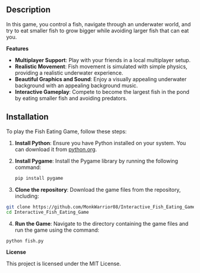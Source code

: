 
## Description

In this game, you control a fish, navigate through an underwater world, and try to eat smaller fish to grow bigger while avoiding larger fish that can eat you.

**Features**

- **Multiplayer Support**: Play with your friends in a local multiplayer setup.
- **Realistic Movement**: Fish movement is simulated with simple physics, providing a realistic underwater experience.
- **Beautiful Graphics and Sound**: Enjoy a visually appealing underwater background with an appealing background music.
- **Interactive Gameplay**: Compete to become the largest fish in the pond by eating smaller fish and avoiding predators.

## Installation

To play the Fish Eating Game, follow these steps:

1. **Install Python**: Ensure you have Python installed on your system. You can download it from [python.org](https://www.python.org/).

2. **Install Pygame**: Install the Pygame library by running the following command:
   ```bash
   pip install pygame

3. **Clone the repository**: Download the game files from the repository, including:
```bash
git clone https://github.com/MonkWarrior08/Interactive_Fish_Eating_Game.git
cd Interactive_Fish_Eating_Game
```

4. **Run the Game**: Navigate to the directory containing the game files and run the game using the command:
  ```
  python fish.py
  ```
**License**

This project is licensed under the MIT License.
